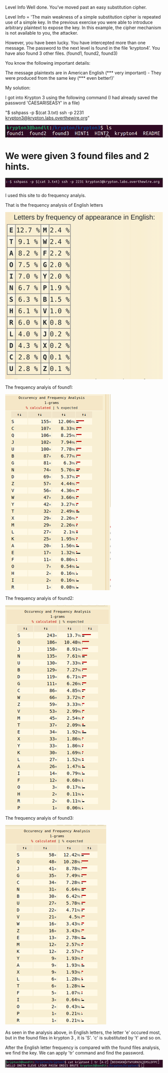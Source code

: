Level Info
Well done. You’ve moved past an easy substitution cipher.

Level Info = 'The main weakness of a simple substitution cipher is repeated use of a simple key. 
In the previous exercise you were able to introduce arbitrary plaintext to expose the key. 
In this example, the cipher mechanism is not available to you, the attacker.

However, you have been lucky. You have intercepted more than one message. 
The password to the next level is found in the file ‘krypton4’. You have also found 3 other files. (found1, found2, found3)

You know the following important details:

The message plaintexts are in American English (*** very important) - They were produced from the same key (*** even better!)'

My solution:

I got into Krypton 3 using the following command (I had already saved the password 'CAESARISEASY' in a file)

"$ sshpass -p $(cat 3.txt) ssh -p 2231 krypton3@krypton.labs.overthewire.org"

![alt text](<images/Screenshot from 2024-05-27 22-38-35.png>)

# We were given 3 found files and 2 hints.

![alt text](<images/Screenshot from 2024-05-27 22-11-33.png>)

I used this site to do frequency analyis.

That is the frequency analysis of English letters

![alt text](<images/english letters frequency.png>)

The frequency analyis of found1:

![alt text](images/Found1Analysis.png)

The frequency analyis of found2:

![alt text](images/found2analysis.png)

The frequency analyis of found3:

![alt text](images/found3analysis.png)

As seen in the analysis above, in English letters, the letter 'e' occured most, but in the found files in krypton 3 , it is 'S'. 
'c' is substituted by 't' and so on.

After the English letter frequency is compared with the found files analysis,
we find the key.
We can apply 'tr' command and find the password.

![alt text](images/PASSWORD.png)